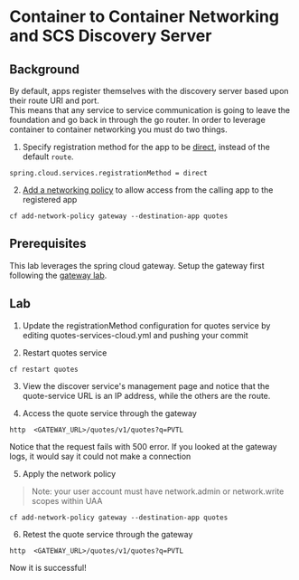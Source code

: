 # Container to Container Networking and SCS Discovery Server

## Background
By default, apps register themselves with the discovery server based upon their route URI and port.  
This means that any service to service communication is going to leave the foundation and go back in through
the go router.  In order to leverage container to container networking you must do two things.

1. Specify registration method for the app to be [direct](http://docs.pivotal.io/spring-cloud-services/1-5/common/service-registry/writing-client-applications.html#register-using-c2c),
instead of the default `route`.

```
spring.cloud.services.registrationMethod = direct
```

2. [Add a networking policy](http://docs.pivotal.io/spring-cloud-services/1-5/common/service-registry/writing-client-applications.html#consume-using-c2c)
 to allow access from the calling app to the registered app
 
```
cf add-network-policy gateway --destination-app quotes
```

## Prerequisites
This lab leverages the spring cloud gateway.  Setup the gateway first following the [gateway lab](lab_spring_cloud_gateway.md).
 
## Lab
1. Update the registrationMethod configuration for quotes service by editing quotes-services-cloud.yml and pushing your commit

2. Restart quotes service
```
cf restart quotes
```
3. View the discover service's management page and notice that the quote-service URL is an IP address, while the others are the route.

4. Access the quote service through the gateway
```
http  <GATEWAY_URL>/quotes/v1/quotes?q=PVTL
```
Notice that the request fails with 500 error.  If you looked at the gateway logs, it would say it could not make a connection

5. Apply the network policy
>Note: your user account must have network.admin or network.write scopes within UAA
```
cf add-network-policy gateway --destination-app quotes
```

6. Retest the quote service through the gateway
```
http  <GATEWAY_URL>/quotes/v1/quotes?q=PVTL
```
Now it is successful! 

